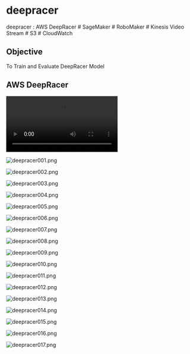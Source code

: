 # deepracer
deepracer : AWS DeepRacer # SageMaker # RoboMaker # Kinesis Video Stream # S3 # CloudWatch

## Objective
To Train and Evaluate DeepRacer Model

## AWS DeepRacer

![Download deepracer1-video.mp4](https://github.com/miozilla/deepracer/blob/63cba34a854d6aa8ae3a1500a211943394104366/media/deepracer1-video.mp4)

![deepracer001.png](./media/deepracer001.png)

![deepracer002.png](./media/deepracer002.png)

![deepracer003.png](./media/deepracer003.png)

![deepracer004.png](./media/deepracer004.png)

![deepracer005.png](./media/deepracer005.png)

![deepracer006.png](./media/deepracer006.png)

![deepracer007.png](./media/deepracer007.png)

![deepracer008.png](./media/deepracer008.png)

![deepracer009.png](./media/deepracer009.png)

![deepracer010.png](./media/deepracer010.png)

![deepracer011.png](./media/deepracer011.png)

![deepracer012.png](./media/deepracer012.png)

![deepracer013.png](./media/deepracer013.png)

![deepracer014.png](./media/deepracer014.png)

![deepracer015.png](./media/deepracer015.png)

![deepracer016.png](./media/deepracer016.png)

![deepracer017.png](./media/deepracer017.png)
